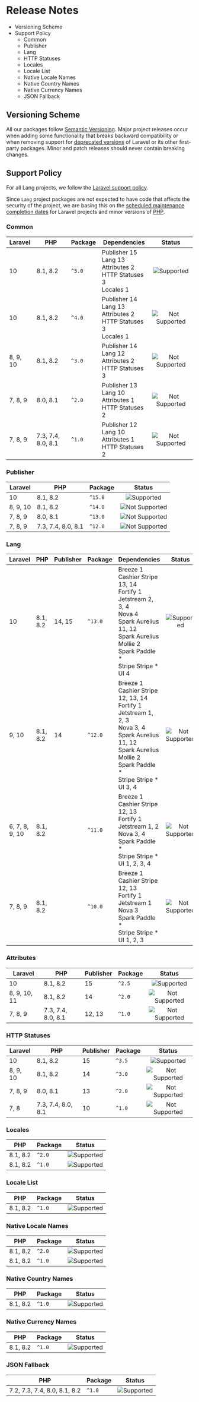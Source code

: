# Release Notes

<tldr>

- <a anchor="versioning-scheme" summary="">Versioning Scheme</a>
- <a anchor="support-policy" summary="">Support Policy</a>
    - <a anchor="common" summary="">Common</a>
    - <a anchor="publisher" summary="">Publisher</a>
    - <a anchor="lang" summary="">Lang</a>
    - <a anchor="http-statuses" summary="">HTTP Statuses</a>
    - <a anchor="locales" summary="">Locales</a>
    - <a anchor="locale-list" summary="">Locale List</a>
    - <a anchor="native-locale-names" summary="">Native Locale Names</a>
    - <a anchor="native-country-names" summary="">Native Country Names</a>
    - <a anchor="native-currency-names" summary="">Native Currency Names</a>
    - <a anchor="json-fallback" summary="">JSON Fallback</a>

</tldr>

## Versioning Scheme

All our packages follow [Semantic Versioning](https://semver.org).
Major project releases occur when adding some functionality that breaks backward compatibility or when removing support
for [deprecated versions](https://laravel.com/docs/releases) of Laravel or its other first-party packages.
Minor and patch releases should never contain breaking changes.

## Support Policy

For all Lang projects, we follow the [Laravel support policy](https://laravel.com/docs/releases).

Since `Lang` project packages are not expected to have code that affects the security of the project, we are
basing this on the [scheduled maintenance completion dates](https://laravel.com/docs/releases#support-policy)
for Laravel projects and minor versions of [PHP](https://www.php.net).

### Common

| Laravel  | PHP                | Package | Dependencies                                                                |                Status                 |
|----------|--------------------|---------|-----------------------------------------------------------------------------|:-------------------------------------:|
| 10       | 8.1, 8.2           | `^5.0`  | Publisher 15<br/>Lang 13<br/>Attributes 2<br/>HTTP Statuses 3<br/>Locales 1 |     ![Supported][badge_supported]     |
| 10       | 8.1, 8.2           | `^4.0`  | Publisher 14<br/>Lang 13<br/>Attributes 2<br/>HTTP Statuses 3<br/>Locales 1 | ![Not Supported][badge_not_supported] |
| 8, 9, 10 | 8.1, 8.2           | `^3.0`  | Publisher 14<br/>Lang 12<br/>Attributes 2<br/>HTTP Statuses 3               | ![Not Supported][badge_not_supported] |
| 7, 8, 9  | 8.0, 8.1           | `^2.0`  | Publisher 13<br/>Lang 10<br/>Attributes 1<br/>HTTP Statuses 2               | ![Not Supported][badge_not_supported] |
| 7, 8, 9  | 7.3, 7.4, 8.0, 8.1 | `^1.0`  | Publisher 12<br/>Lang 10<br/>Attributes 1<br/>HTTP Statuses 2               | ![Not Supported][badge_not_supported] |

### Publisher

| Laravel  | PHP                | Package |                Status                 |
|----------|--------------------|---------|:-------------------------------------:|
| 10       | 8.1, 8.2           | `^15.0` |     ![Supported][badge_supported]     |
| 8, 9, 10 | 8.1, 8.2           | `^14.0` | ![Not Supported][badge_not_supported] |
| 7, 8, 9  | 8.0, 8.1           | `^13.0` | ![Not Supported][badge_not_supported] |
| 7, 8, 9  | 7.3, 7.4, 8.0, 8.1 | `^12.0` | ![Not Supported][badge_not_supported] |

### Lang

| Laravel        | PHP      | Publisher | Package | Dependencies                                                                                                                                                                                      |                Status                 |
|----------------|----------|-----------|---------|---------------------------------------------------------------------------------------------------------------------------------------------------------------------------------------------------|:-------------------------------------:|
| 10             | 8.1, 8.2 | 14, 15    | `^13.0` | Breeze 1<br/>Cashier Stripe 13, 14<br/>Fortify 1<br/>Jetstream 2, 3, 4<br/>Nova 4<br/>Spark Aurelius 11, 12<br/>Spark Aurelius Mollie 2<br/>Spark Paddle *<br/>Stripe Stripe *<br/>UI 4           |     ![Supported][badge_supported]     |
| 9, 10          | 8.1, 8.2 | 14        | `^12.0` | Breeze 1<br/>Cashier Stripe 12, 13, 14<br/>Fortify 1<br/>Jetstream 1, 2, 3<br/>Nova 3, 4<br/>Spark Aurelius 11, 12<br/>Spark Aurelius Mollie 2<br/>Spark Paddle *<br/>Stripe Stripe *<br/>UI 3, 4 | ![Not Supported][badge_not_supported] |
| 6, 7, 8, 9, 10 | 8.1, 8.2 |           | `^11.0` | Breeze 1<br/>Cashier Stripe 12, 13<br/>Fortify 1<br/>Jetstream 1, 2<br/>Nova 3, 4<br/>Spark Paddle *<br/>Stripe Stripe *<br/>UI 1, 2, 3, 4                                                        | ![Not Supported][badge_not_supported] |
| 7, 8, 9        | 8.1, 8.2 |           | `^10.0` | Breeze 1<br/>Cashier Stripe 12, 13<br/>Fortify 1<br/>Jetstream 1<br/>Nova 3<br/>Spark Paddle *<br/>Stripe Stripe *<br/>UI 1, 2, 3                                                                 | ![Not Supported][badge_not_supported] |

### Attributes

| Laravel      | PHP                | Publisher | Package |                Status                 |
|--------------|--------------------|-----------|---------|:-------------------------------------:|
| 10           | 8.1, 8.2           | 15        | `^2.5`  |     ![Supported][badge_supported]     |
| 8, 9, 10, 11 | 8.1, 8.2           | 14        | `^2.0`  | ![Not Supported][badge_not_supported] |
| 7, 8, 9      | 7.3, 7.4, 8.0, 8.1 | 12, 13    | `^1.0`  | ![Not Supported][badge_not_supported] |

### HTTP Statuses

| Laravel  | PHP                | Publisher | Package |                Status                 |
|----------|--------------------|-----------|---------|:-------------------------------------:|
| 10       | 8.1, 8.2           | 15        | `^3.5`  |     ![Supported][badge_supported]     |
| 8, 9, 10 | 8.1, 8.2           | 14        | `^3.0`  | ![Not Supported][badge_not_supported] |
| 7, 8, 9  | 8.0, 8.1           | 13        | `^2.0`  | ![Not Supported][badge_not_supported] |
| 7, 8     | 7.3, 7.4, 8.0, 8.1 | 10        | `^1.0`  | ![Not Supported][badge_not_supported] |

### Locales

| PHP      | Package |            Status             |
|----------|---------|:-----------------------------:|
| 8.1, 8.2 | `^2.0`  | ![Supported][badge_supported] |
| 8.1, 8.2 | `^1.0`  | ![Supported][badge_supported] |

### Locale List

| PHP      | Package |            Status             |
|----------|---------|:-----------------------------:|
| 8.1, 8.2 | `^1.0`  | ![Supported][badge_supported] |

### Native Locale Names

| PHP      | Package |            Status             |
|----------|---------|:-----------------------------:|
| 8.1, 8.2 | `^2.0`  | ![Supported][badge_supported] |
| 8.1, 8.2 | `^1.0`  | ![Supported][badge_supported] |

### Native Country Names

| PHP      | Package |            Status             |
|----------|---------|:-----------------------------:|
| 8.1, 8.2 | `^1.0`  | ![Supported][badge_supported] |

### Native Currency Names

| PHP      | Package |            Status             |
|----------|---------|:-----------------------------:|
| 8.1, 8.2 | `^1.0`  | ![Supported][badge_supported] |

### JSON Fallback

| PHP                          | Package |            Status             |
|------------------------------|---------|:-----------------------------:|
| 7.2, 7.3, 7.4, 8.0, 8.1, 8.2 | `^1.0`  | ![Supported][badge_supported] |

[badge_not_supported]:  https://img.shields.io/badge/not%20supported-lightgrey?style=flat-square

[badge_supported]:      https://img.shields.io/badge/supported-green?style=flat-square
